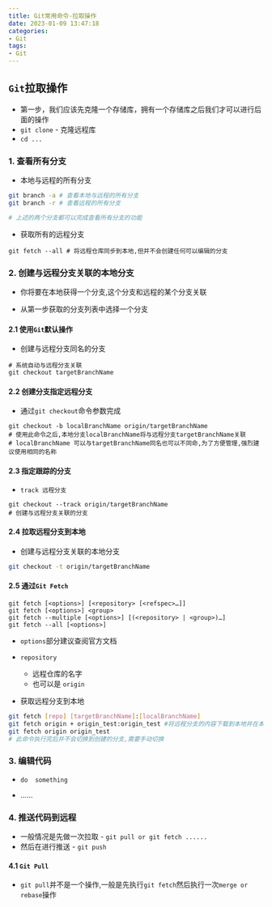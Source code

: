 ```yaml
---
title: Git常用命令-拉取操作
date: 2023-01-09 13:47:18
categories:
- Git
tags:
- Git
---
```


## `Git`拉取操作

- 第一步，我们应该先克隆一个存储库，拥有一个存储库之后我们才可以进行后面的操作
- `git clone` - 克隆远程库
- `cd ...`

### 1. 查看所有分支

- 本地与远程的所有分支

```bash
git branch -a # 查看本地与远程的所有分支
git branch -r # 查看远程的所有分支

# 上述的两个分支都可以完成查看所有分支的功能
```

- 获取所有的远程分支

```shell
git fetch --all # 将远程仓库同步到本地,但并不会创建任何可以编辑的分支
```



### 2. 创建与远程分支关联的本地分支

- 你将要在本地获得一个分支,这个分支和远程的某个分支关联

- 从第一步获取的分支列表中选择一个分支

#### 2.1 使用`Git`默认操作

- 创建与远程分支同名的分支

```shell
# 系统自动与远程分支关联
git checkout targetBranchName
```

#### 2.2 创建分支指定远程分支

- 通过`git checkout`命令参数完成

```shell
git checkout -b localBranchName origin/targetBranchName 
# 使用此命令之后,本地分支localBranchName将与远程分支targetBranchName关联
# localBranchName 可以与targetBranchName同名也可以不同命,为了方便管理,强烈建议使用相同的名称
```

#### 2.3 指定跟踪的分支

- `track 远程分支`

```shell
git checkout --track origin/targetBranchName
# 创建与远程分支关联的分支
```

#### 2.4 拉取远程分支到本地

- 创建与远程分支关联的本地分支

```bash
git checkout -t origin/targetBranchName
```

#### 2.5 通过`Git Fetch`

```git
git fetch [<options>] [<repository> [<refspec>…​]]
git fetch [<options>] <group>
git fetch --multiple [<options>] [(<repository> | <group>)…​]
git fetch --all [<options>]
```

- `options`部分建议查阅官方文档
- `repository`
  - 远程仓库的名字
  - 也可以是 `origin`

- 获取远程分支到本地	

```bash
git fetch [repo] [targetBranchName]:[localBranchName]   
git fetch origin + origin_test:origin_test #将远程分支的内容下载到本地并在本地新建分支为origin_test
git fetch origin origin_test
# 此命令执行完后并不会切换到创建的分支,需要手动切换 
```



### 3. 编辑代码

- `do  something`

- ......

### 4. 推送代码到远程

- 一般情况是先做一次拉取 - `git pull or git fetch ......`
- 然后在进行推送 - `git push`

#### 4.1 `Git Pull`

- `git pull`并不是一个操作,一般是先执行`git fetch`然后执行一次`merge or rebase`操作


[Git]: https://git-scm.com/docs/git-fetch	"Git fetch"

